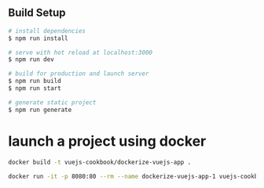 
## Build Setup

``` bash
# install dependencies
$ npm run install

# serve with hot reload at localhost:3000
$ npm run dev

# build for production and launch server
$ npm run build
$ npm run start

# generate static project
$ npm run generate
```

# launch a project using docker

``` bash
docker build -t vuejs-cookbook/dockerize-vuejs-app .

docker run -it -p 8080:80 --rm --name dockerize-vuejs-app-1 vuejs-cookbook/dockerize-vuejs-app
```



